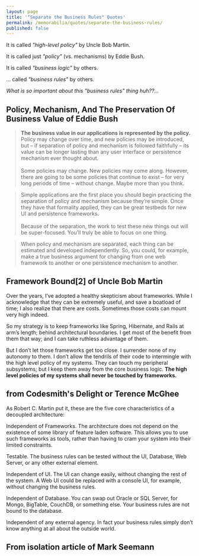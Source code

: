 ```yaml
---
layout: page
title: '"Separate the Business Rules" Quotes'
permalink: /memorabilia/quotes/separate-the-business-rules/
published: false
---
```


It is called _"high-level policy"_ by Uncle Bob Martin.

It is called just _"policy"_ (vs. mechanisms) by Eddie Bush.

It is called _"business logic"_ by others.

... called _"business rules"_ by others.


_What is so important about this "business rules" thing huh??..._



## Policy, Mechanism, And The Preservation Of Business Value of Eddie Bush


> **The business value in our applications is represented by the policy.** Policy may change over time, and new policies may be introduced, but – if separation of policy and mechanism is followed faithfully – its value can be longer lasting than any user interface or persistence mechanism ever thought about.
<br /><br />
Some policies may change. New policies may come along. However, there are going to be some policies that continue to exist – for very long periods of time – without change. Maybe more than you think.


> Simple applications are the first place you should begin practicing the separation of policy and mechanism because they’re simple. Once they have that formality applied, they can be great testbeds for new UI and persistence frameworks.
<br /><br />
Because of the separation, the work to test these new things out will be super-focused. You’ll truly be able to focus on one thing.


> When policy and mechanism are separated, each thing can be estimated and developed independently. So, you could, for example, make a true business argument for changing from one web framework to another or one persistence mechanism to another.





## Framework Bound[2] of Uncle Bob Martin

Over the years, I’ve adopted a healthy skepticism about frameworks. While I acknowledge that they can be extremely useful, and save a boatload of time; I also realize that there are costs. Sometimes those costs can mount very high indeed.

So my strategy is to keep frameworks like Spring, Hibernate, and Rails at arm’s length; behind architectural boundaries. I get most of the benefit from them that way; and I can take ruthless advantage of them.

But I don’t let those frameworks get too close. I surrender none of my autonomy to them. I don’t allow the tendrils of their code to intermingle with the high level policy of my systems. They can touch my peripheral subsystems; but I keep them away from the core business logic. **The high level policies of my systems shall never be touched by frameworks.**




## from Codesmith's Delight or Terence McGhee



As Robert C. Martin put it, these are the five core characteristics of a decoupled architecture:

Independent of Frameworks. The architecture does not depend on the existence of some library of feature laden software. This allows you to use such frameworks as tools, rather than having to cram your system into their limited constraints.

Testable. The business rules can be tested without the UI, Database, Web Server, or any other external element.

Independent of UI. The UI can change easily, without changing the rest of the system. A Web UI could be replaced with a console UI, for example, without changing the business rules.

Independent of Database. You can swap out Oracle or SQL Server, for Mongo, BigTable, CouchDB, or something else. Your business rules are not bound to the database.

Independent of any external agency. In fact your business rules simply don’t know anything at all about the outside world.


## From isolation article of Mark Seemann


